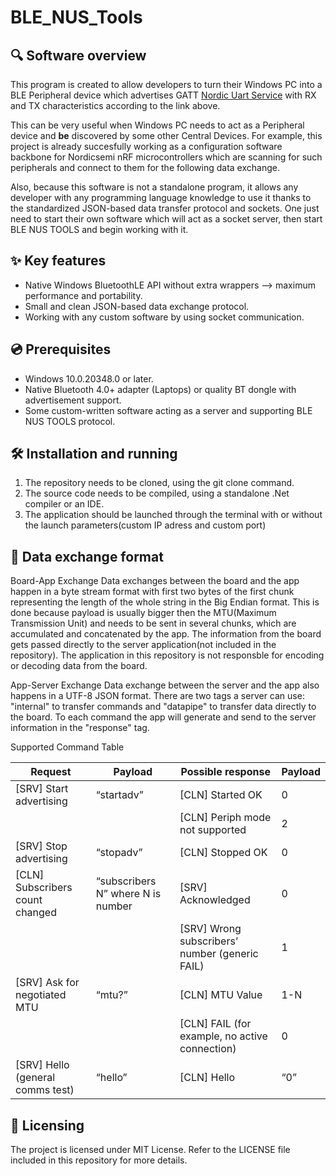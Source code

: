 # BLE_NUS_Tools

## 🔍 Software overview
This program is created to allow developers to turn their Windows PC into a BLE Peripheral device which advertises GATT [Nordic Uart Service](https://developer.nordicsemi.com/nRF_Connect_SDK/doc/latest/nrf/libraries/bluetooth_services/services/nus.html) with RX and TX characteristics according to the link above.

This can be very useful when Windows PC needs to act as a Peripheral device and **be** discovered by some other Central Devices. For example, this project is already succesfully working as a configuration software backbone for Nordicsemi nRF microcontrollers which are scanning for such peripherals and connect to them for the following data exchange.

Also, because this software is not a standalone program, it allows any developer with any programming language knowledge to use it thanks to the standardized JSON-based data transfer protocol and sockets. One just need to start their own software which will act as a socket server, then start BLE NUS TOOLS and begin working with it.

## ✨ Key features
- Native Windows BluetoothLE API without extra wrappers --> maximum performance and portability.
- Small and clean JSON-based data exchange protocol.
- Working with any custom software by using socket communication.

## 💿 Prerequisites
- Windows 10.0.20348.0 or later.
- Native Bluetooth 4.0+ adapter (Laptops) or quality BT dongle with advertisement support.
- Some custom-written software acting as a server and supporting BLE NUS TOOLS protocol.


## 🛠️ Installation and running
1) The repository needs to be cloned, using the git clone command.
2) The source code needs to be compiled, using a standalone .Net compiler or an IDE.
3) The application should be launched through the terminal with or without the launch parameters(custom IP adress and custom port)

## 📨 Data exchange format
  Board-App Exchange
Data exchanges between the board and the app happen in a byte stream format with first two bytes of the first chunk representing the length of the whole string in the Big Endian format. This is done because payload is usually bigger then the MTU(Maximum Transmission Unit) and needs to be sent in several chunks, which are accumulated and concatenated by the app. The information from the board gets passed directly to the server application(not included in the repository). The application in this repository is not responsble for encoding or decoding data from the board.

  App-Server Exchange
Data exchange between the server and the app also happens in a UTF-8 JSON format. There are two tags a server can use: "internal" to transfer commands and "datapipe" to transfer data directly to the board. To each command the app will generate and send to the server information in the "response" tag.

Supported Command Table

| Request                                        | Payload                           | Possible response  | Payload |
| ---------------------------------------------- | --------------------------------- | ------------------ | ------- |
| [SRV] Start advertising                        | “startadv”                        | [CLN] Started OK   | 0       |
||| [CLN] Periph mode not supported                | 2                                 |
| [SRV] Stop advertising                         | “stopadv”                         | [CLN] Stopped OK   | 0       |
| [CLN] Subscribers count changed                | “subscribers N” where N is number | [SRV] Acknowledged | 0       |
||| [SRV] Wrong subscribers’ number (generic FAIL) | 1                                 |
| [SRV] Ask for negotiated MTU                   | “mtu?”                            | [CLN] MTU Value    | 1-N     |
||| [CLN] FAIL (for example, no active connection) | 0                                 |
| [SRV] Hello (general comms test)               | “hello”                           | [CLN] Hello        | “0”     |

## 📃 Licensing
The project is licensed under MIT License. Refer to the LICENSE file included in this repository for more details.
